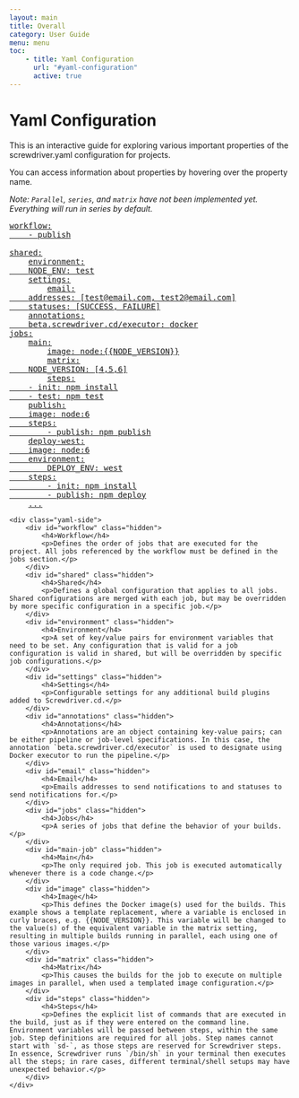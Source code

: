 ```yaml
---
layout: main
title: Overall
category: User Guide
menu: menu
toc:
    - title: Yaml Configuration
      url: "#yaml-configuration"
      active: true
---
```


# Yaml Configuration

This is an interactive guide for exploring various important properties of the screwdriver.yaml configuration for projects.

You can access information about properties by hovering over the property name.

_Note: `Parallel`, `series`, and `matrix` have not been implemented yet. Everything will run in series by default._

<div class="yaml-docs">

<pre class="example">
<a href="#workflow"><span class="key">workflow</span>:
    - <span class="value">publish</span>
</a>
<a href="#shared"><span class="key">shared</span>:</a>
    <a href="#environment"><span class="key">environment</span>:
    <span class="key">NODE_ENV</span>: <span class="value">test</span></a>
    <a href="#settings"><span class="key">settings</span>:</a>
        <a href="#email"><span class="key">email</span>:
    <span class="key">addresses</span>: <span class="value">[test@email.com, test2@email.com]</span>
    <span class="key">statuses</span>: <span class="value">[SUCCESS, FAILURE]</span></a>
    <a href="#annotations"><span class="key">annotations</span>:
    <span class="key">beta.screwdriver.cd/executor</span>: <span class="value">docker</span></a>
<a href="#jobs"><span class="key">jobs</span>:</a>
    <a href="#main-job"><span class="key">main</span>:</a>
        <a href="#image"><span class="key">image</span>: <span class="value">node:&#123;&#123;NODE_VERSION&#125;&#125;</span></a>
        <a href="#matrix"><span class="key">matrix</span>:
    <span class="key">NODE_VERSION</span>: <span class="value">[4,5,6]</span></a>
        <a href="#steps"><span class="key">steps</span>:
    - <span class="key">init</span>: <span class="value">npm install</span>
    - <span class="key">test</span>: <span class="value">npm test</span></a>
    <a href="#jobs"><span class="key">publish</span>:
    <span class="key">image</span>: <span class="value">node:6</span>
    <span class="key">steps</span>:
        - <span class="key">publish</span>: <span class="value">npm publish</span></a>
    <a href="#jobs"><span class="key">deploy-west</span>:
    <span class="key">image</span>: <span class="value">node:6</span>
    <span class="key">environment</span>:
        <span class="key">DEPLOY_ENV</span>: <span class="value">west</span>
    <span class="key">steps</span>:
        - <span class="key">init</span>: <span class="value">npm install</span>
        - <span class="key">publish</span>: <span class="value">npm deploy</span></a>
    <a href="#jobs">...</a>
</pre>
    <div class="yaml-side">
        <div id="workflow" class="hidden">
            <h4>Workflow</h4>
            <p>Defines the order of jobs that are executed for the project. All jobs referenced by the workflow must be defined in the jobs section.</p>
        </div>
        <div id="shared" class="hidden">
            <h4>Shared</h4>
            <p>Defines a global configuration that applies to all jobs. Shared configurations are merged with each job, but may be overridden by more specific configuration in a specific job.</p>
        </div>
        <div id="environment" class="hidden">
            <h4>Environment</h4>
            <p>A set of key/value pairs for environment variables that need to be set. Any configuration that is valid for a job configuration is valid in shared, but will be overridden by specific job configurations.</p>
        </div>
        <div id="settings" class="hidden">
            <h4>Settings</h4>
            <p>Configurable settings for any additional build plugins added to Screwdriver.cd.</p>
        </div>
        <div id="annotations" class="hidden">
            <h4>Annotations</h4>
            <p>Annotations are an object containing key-value pairs; can be either pipeline or job-level specifications. In this case, the annotation `beta.screwdriver.cd/executor` is used to designate using Docker executor to run the pipeline.</p>
        </div>
        <div id="email" class="hidden">
            <h4>Email</h4>
            <p>Emails addresses to send notifications to and statuses to send notifications for.</p>
        </div>
        <div id="jobs" class="hidden">
            <h4>Jobs</h4>
            <p>A series of jobs that define the behavior of your builds.</p>
        </div>
        <div id="main-job" class="hidden">
            <h4>Main</h4>
            <p>The only required job. This job is executed automatically whenever there is a code change.</p>
        </div>
        <div id="image" class="hidden">
            <h4>Image</h4>
            <p>This defines the Docker image(s) used for the builds. This example shows a template replacement, where a variable is enclosed in curly braces, e.g. {{NODE_VERSION}}. This variable will be changed to the value(s) of the equivalent variable in the matrix setting, resulting in multiple builds running in parallel, each using one of those various images.</p>
        </div>
        <div id="matrix" class="hidden">
            <h4>Matrix</h4>
            <p>This causes the builds for the job to execute on multiple images in parallel, when used a templated image configuration.</p>
        </div>
        <div id="steps" class="hidden">
            <h4>Steps</h4>
            <p>Defines the explicit list of commands that are executed in the build, just as if they were entered on the command line. Environment variables will be passed between steps, within the same job. Step definitions are required for all jobs. Step names cannot start with `sd-`, as those steps are reserved for Screwdriver steps. In essence, Screwdriver runs `/bin/sh` in your terminal then executes all the steps; in rare cases, different terminal/shell setups may have unexpected behavior.</p>
        </div>
    </div>
</div>
